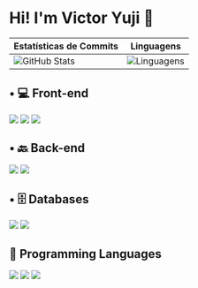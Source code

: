 # Hi! I'm Victor Yuji 👋

| **Estatísticas de Commits** | **Linguagens** |
| ----------------------------- | --------------- |
| ![GitHub Stats](https://github-readme-stats.vercel.app/api?username=VictorYJM&show_icons=true&count_private=true&theme=holi&height=200) | ![Linguagens](https://github-readme-stats.vercel.app/api/top-langs/?username=VictorYJM&layout=compact&theme=holi&height=200) |

## • 💻 Front-end
<div>
   <img src="https://img.shields.io/badge/React-61DAFB?style=for-the-badge&logo=react&logoColor=black" style="display: inline-block;"/>
   <img src="https://img.shields.io/badge/HTML5-E34F26?style=for-the-badge&logo=html5&logoColor=white" style="display: inline-block;"/>
   <img src="https://img.shields.io/badge/CSS3-1572B6?style=for-the-badge&logo=css3&logoColor=white" style="display: inline-block;"/>
</div>

## • 🔙 Back-end
<div>
   <img src="https://img.shields.io/badge/Spring_Boot-6DB33F?style=for-the-badge&logo=spring&logoColor=white" style="display: inline-block;"/>
   <img src="https://img.shields.io/badge/Node.js-339933?style=for-the-badge&logo=node.js&logoColor=white" style="display: inline-block;"/>
</div>

## • 🗄️ Databases
<div>
   <img src="https://img.shields.io/badge/PostgreSQL-336791?style=for-the-badge&logo=postgresql&logoColor=white" style="display: inline-block;"/>
   <img src="https://img.shields.io/badge/Microsoft_SQL_Server-CC2927?style=for-the-badge&logo=microsoft-sql-server&logoColor=white" style="display: inline-block;"/>
</div>

## 📜 Programming Languages
<div>
   <img src="https://img.shields.io/badge/Java-ED8B00?style=for-the-badge&logo=java&logoColor=white" style="display: inline-block;"/>
   <img src="https://img.shields.io/badge/C%23-239120?style=for-the-badge&logo=csharp&logoColor=white" style="display: inline-block;"/>
   <img src="https://img.shields.io/badge/JavaScript-F7DF1E?style=for-the-badge&logo=javascript&logoColor=black" style="display: inline-block;"/>
</div>
